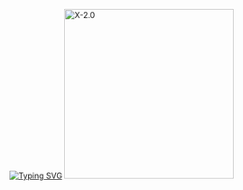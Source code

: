 [![Typing SVG](https://readme-typing-svg.herokuapp.com?font=Rockstar&size=25&pause=1000&color=0056A9&width=435&lines=Welcome+to+our+first+project;Al-Nasser+University+Batch+13)](https://git.io/typing-svg)
<img alt="X-2.0" height="300" src=".jpg">
